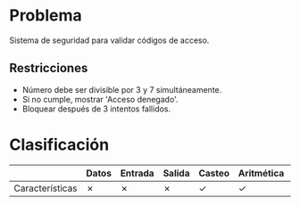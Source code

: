 # Problema

Sistema de seguridad para validar códigos de acceso.

## Restricciones

- Número debe ser divisible por 3 y 7 simultáneamente.
- Si no cumple, mostrar 'Acceso denegado'.
- Bloquear después de 3 intentos fallidos.

# Clasificación
|  | Datos | Entrada | Salida | Casteo | Aritmética | Relacionales | Lógicos | Condicionales | Ciclo | Matrices | Funciones |
|----------|-------|---------|--------|--------|------------|--------------|---------|---------------|-------|----------|-------------|
| Características | ✗ | ✗ | ✗ | ✓ | ✓ | ✗ | ✗ | ✗ | ✗ | ✗ | ✗ |
